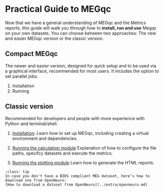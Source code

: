# Practical Guide to MEGqc
Now that we have a general understanding of MEGqc and the Metrics reports, this guide will walk you through how to **install, run and use** Megqc on your own datasets. You can choose between two approaches: The new and easier MEGqc version or the classic version.

## Compact MEGqc
The newer and easier version, designed for quick setup and to be used via a graphical interface, recommended for most users. It includes the option to set parallel jobs.
1. Installation
2. Running

## Classic version

Recommended for developers and people with more experience with Python and terminal/shell.

1. [Installation](../guide/installation.md):
Learn how to set up MEGqc, including creating a virtual environment and dependencies.

2. [Running the calculation module](../guide/run_calculation.md)
Explanation of how to configure the file paths, specifcy datasets and execute the metrics. 

3. [Running the plotting module](../guide/run_plotting.md)
Learn how to generate the HTML reports.


```{admonition} Don't Have a Dataset?
:class: tip
In case you don't have a BIDS compliant MEG dataset, here’s how to download one from OpenNeuro:
[How to download a dataset from OpenNeuro](../extra/openneuro.md)

```







